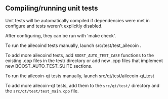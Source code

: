 Compiling/running unit tests
------------------------------------

Unit tests will be automatically compiled if dependencies were met in configure
and tests weren't explicitly disabled.

After configuring, they can be run with 'make check'.

To run the ailecoind tests manually, launch src/test/test_ailecoin .

To add more ailecoind tests, add `BOOST_AUTO_TEST_CASE` functions to the existing
.cpp files in the test/ directory or add new .cpp files that
implement new BOOST_AUTO_TEST_SUITE sections.

To run the ailecoin-qt tests manually, launch src/qt/test/ailecoin-qt_test

To add more ailecoin-qt tests, add them to the `src/qt/test/` directory and
the `src/qt/test/test_main.cpp` file.
